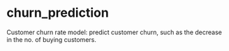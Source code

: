 # churn_prediction
Customer churn rate model:  predict customer churn, such as the decrease in the no. of buying customers.
